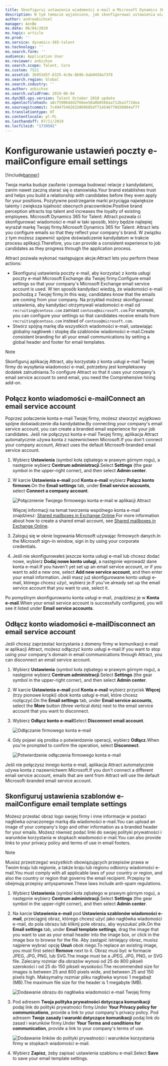 ```yaml
---
title: Skonfiguruj ustawienia wiadomości e-mail w Microsoft Dynamics 365 for Talent - Attract
description: W tym temacie wyjaśniono, jak skonfigurować ustawienia wiadomości e-mail wysyłanych przez Microsoft Dynamics 365 for Talent - Attract.
author: andreabichsel
manager: AnnBe
ms.date: 06/04/2019
ms.topic: article
ms.prod: ''
ms.service: dynamics-365-talent
ms.technology: ''
ms.search.form: ''
audience: Application User
ms.reviewer: anbichse
ms.search.scope: Talent, Core
ms.custom: 7521
ms.assetid: 3b953d5f-6325-4c9e-8b9b-6ab0458a73f8
ms.search.region: Global
ms.search.industry: ''
ms.author: anbichse
ms.search.validFrom: 2019-06-04
ms.dyn365.ops.version: Talent October 2018 update
ms.openlocfilehash: a8cf59064dd2f66ee50a0b0566aa712ba1f72dea
ms.sourcegitcommit: 7c49475402632069685df714546770d30804af7f
ms.translationtype: HT
ms.contentlocale: pl-PL
ms.lasthandoff: 07/11/2019
ms.locfileid: "1739502"
---
```

# <a name="configure-email-settings"></a><span data-ttu-id="d16eb-103">Konfigurowanie ustawień poczty e-mail</span><span class="sxs-lookup"><span data-stu-id="d16eb-103">Configure email settings</span></span>

[!include[banner](../includes/banner.md)]

<span data-ttu-id="d16eb-104">Twoja marka buduje zaufanie i pomaga budować relacje z kandydatami, zanim nawet zaczną starać się o stanowiska.</span><span class="sxs-lookup"><span data-stu-id="d16eb-104">Your brand establishes trust and helps you build a relationship with candidates before they even apply for your positions.</span></span> <span data-ttu-id="d16eb-105">Pozytywne postrzeganie marki przyciąga największe talenty i zwiększa lojalność obecnych pracowników.</span><span class="sxs-lookup"><span data-stu-id="d16eb-105">Positive brand perception attracts top talent and increases the loyalty of existing employees.</span></span> <span data-ttu-id="d16eb-106">Microsoft Dynamics 365 for Talent: Attract pozwala ci skonfigurować wiadomości e-mail w taki sposób, który będzie najlepiej wyraźał markę Twojej firmy.</span><span class="sxs-lookup"><span data-stu-id="d16eb-106">Microsoft Dynamics 365 for Talent: Attract lets you configure emails so that they reflect your company's brand.</span></span> <span data-ttu-id="d16eb-107">W związku z tym możesz zapewnić spójne doświadczenie kandydatom w trakcie procesu aplikacji.</span><span class="sxs-lookup"><span data-stu-id="d16eb-107">Therefore, you can provide a consistent experience to job candidates as they progress through the application process.</span></span>

<span data-ttu-id="d16eb-108">Attract pozwala wykonać następujące akcje:</span><span class="sxs-lookup"><span data-stu-id="d16eb-108">Attract lets you perform these actions:</span></span>

- <span data-ttu-id="d16eb-109">Skonfiguruj ustawienia poczty e-mail, aby korzystać z konta usługi poczty e-mail Microsoft Exchange dla Twojej firmy.</span><span class="sxs-lookup"><span data-stu-id="d16eb-109">Configure email settings so that your company's Microsoft Exchange email service account is used.</span></span> <span data-ttu-id="d16eb-110">W ten sposób kandydaci wiedzą, że wiadomości e-mail pochodzą z Twojej firmy.</span><span class="sxs-lookup"><span data-stu-id="d16eb-110">In this way, candidates know that the emails are coming from your company.</span></span> <span data-ttu-id="d16eb-111">Na przykład możesz skonfigurować ustawienia, aby kandydaci otrzymywali wiadomości e-mail od `recruiting@contoso.com` zamiast `contoso@microsoft.com`.</span><span class="sxs-lookup"><span data-stu-id="d16eb-111">For example, you can configure your settings so that candidates receive emails from `recruiting@contoso.com` instead of `contoso@microsoft.com`.</span></span>
- <span data-ttu-id="d16eb-112">Stwórz spójną markę dla wszystkich wiadomości e-mail, ustawiając globalny nagłówek i stopkę dla szablonów wiadomości e-mail.</span><span class="sxs-lookup"><span data-stu-id="d16eb-112">Create consistent branding for all your email communications by setting a global header and footer for email templates.</span></span> 

> [!NOTE]
> <span data-ttu-id="d16eb-113">Skonfiguruj aplikację Attract, aby korzystała z konta usługi e-mail Twojej firmy do wysyłania wiadomości e-mail, potrzebny jest kompleksowy dodatek zatrudniania.</span><span class="sxs-lookup"><span data-stu-id="d16eb-113">To configure Attract so that it uses your company's email service account to send email, you need the Comprehensive hiring add-on.</span></span>

## <a name="connect-an-email-service-account"></a><span data-ttu-id="d16eb-114">Połącz konto wiadomości e-mail</span><span class="sxs-lookup"><span data-stu-id="d16eb-114">Connect an email service account</span></span>

<span data-ttu-id="d16eb-115">Poprzez połaczenie konta e-mail Twojej firmy, możesz stworzyć wyjątkowo spójne doświadczenie dla kandydatów.</span><span class="sxs-lookup"><span data-stu-id="d16eb-115">By connecting your company's email service account, you can create a branded email experience for your job candidates.</span></span> <span data-ttu-id="d16eb-116">Jeśli nie połączysz konta e-mail Twojej firmy, aplikacja Attract automatycznie używa konta z nazewnictwem Microsoft.</span><span class="sxs-lookup"><span data-stu-id="d16eb-116">If you don't connect your company account, Attract uses the default Microsoft-branded email service account.</span></span>

1. <span data-ttu-id="d16eb-117">Wybierz **Ustawienia** (symbol koła zębatego w prawym górnym rogu), a następnie wybierz **Centrum administracji**.</span><span class="sxs-lookup"><span data-stu-id="d16eb-117">Select **Settings** (the gear symbol in the upper-right corner), and then select **Admin center**.</span></span>
2. <span data-ttu-id="d16eb-118">W karcie **Ustawienia e-mail** pod **Konta e-mail** wybierz **Połącz konto firmowe**.</span><span class="sxs-lookup"><span data-stu-id="d16eb-118">On the **Email settings** tab, under **Email service accounts**, select **Connect a company account**.</span></span>

    ![Połącznienie Twojego firmowego konta e-mail w aplikacji Attract](./media/attract-admin-email-service-accounts.png)

    <span data-ttu-id="d16eb-120">Więcej informacji na temat tworzenia wspólnego konta e-mail znajdziesz: [Shared mailboxes in Exchange Online](https://docs.microsoft.com/exchange/collaboration-exo/shared-mailboxes).</span><span class="sxs-lookup"><span data-stu-id="d16eb-120">For more information about how to create a shared email account, see [Shared mailboxes in Exchange Online](https://docs.microsoft.com/exchange/collaboration-exo/shared-mailboxes).</span></span>

3. <span data-ttu-id="d16eb-121">Zaloguj się w oknie logowania Microsoft używając firmowych danych.</span><span class="sxs-lookup"><span data-stu-id="d16eb-121">In the Microsoft sign-in window, sign in by using your corporate credentials.</span></span>
4. <span data-ttu-id="d16eb-122">Jeśli nie skonfigurowałeś jeszcze konta usługi e-mail lub chcesz dodać nowe, wybierz **Dodaj nowe konto usługi**, a następnie wprowadź dane konta e-mail.</span><span class="sxs-lookup"><span data-stu-id="d16eb-122">If you haven't yet set up an email service account, or if you want to add a new one, select **Add new service account**, and then enter your email information.</span></span> <span data-ttu-id="d16eb-123">Jeśli masz już skonfigurowane konto usługi e-mail, którego chcesz użyć, wybierz je.</span><span class="sxs-lookup"><span data-stu-id="d16eb-123">If you've already set up the email service account that you want to use, select it.</span></span>

<span data-ttu-id="d16eb-124">Po pomyślnym skonfigurowaniu konta usługi e-mail, znajdziesz je w **Konta e-mail**.</span><span class="sxs-lookup"><span data-stu-id="d16eb-124">When your email service account is successfully configured, you will see it listed under **Email service accounts**.</span></span>

## <a name="disconnect-an-email-service-account"></a><span data-ttu-id="d16eb-125">Odłącz konto wiadomości e-mail</span><span class="sxs-lookup"><span data-stu-id="d16eb-125">Disconnect an email service account</span></span>

<span data-ttu-id="d16eb-126">Jeśli chcesz zaprzestać korzystania z domeny firmy w komunikacji e-mail w aplikacji Attract, możesz odłączyć konto usługi e-mail.</span><span class="sxs-lookup"><span data-stu-id="d16eb-126">If you want to stop using your company's domain in email communications through Attract, you can disconnect an email service account.</span></span>

1. <span data-ttu-id="d16eb-127">Wybierz **Ustawienia** (symbol koła zębatego w prawym górnym rogu), a następnie wybierz **Centrum administracji**.</span><span class="sxs-lookup"><span data-stu-id="d16eb-127">Select **Settings** (the gear symbol in the upper-right corner), and then select **Admin center**.</span></span>
2. <span data-ttu-id="d16eb-128">W karcie **Ustawienia e-mail** pod **Konta e-mail** wybierz przycisk **Więcej** (trzy pionowe kropki) obok konta usługi e-mail, które chcesz rozłączyć.</span><span class="sxs-lookup"><span data-stu-id="d16eb-128">On the **Email settings** tab, under **Email service accounts**, select the **More** button (three vertical dots) next to the email service account that you want to disconnect.</span></span>
3. <span data-ttu-id="d16eb-129">Wybierz **Odłącz konto e-mail**</span><span class="sxs-lookup"><span data-stu-id="d16eb-129">Select **Disconnect email account**.</span></span>

    ![Odłączanie firmowego konta e-mail](./media/attract-admin-disconnect-email-account.png)

4. <span data-ttu-id="d16eb-131">Gdy pojawi się prośba o potwierdzenie operacji, wybierz **Odłącz**.</span><span class="sxs-lookup"><span data-stu-id="d16eb-131">When you're prompted to confirm the operation, select **Disconnect**.</span></span>

    ![Potwierdzenie odłączenia firmowego konta e-mail](./media/attract-admin-email-confirm-disconnect.png)

<span data-ttu-id="d16eb-133">Jeśli nie połączysz innego konta e-mail, aplikacja Attract automatycznie używa konta z nazewnictwem Microsoft.</span><span class="sxs-lookup"><span data-stu-id="d16eb-133">If you don't connect a different email service account, emails that are sent from Attract will use the default Microsoft-branded email service account.</span></span>

## <a name="configure-email-template-settings"></a><span data-ttu-id="d16eb-134">Skonfiguruj ustawienia szablonów e-mail</span><span class="sxs-lookup"><span data-stu-id="d16eb-134">Configure email template settings</span></span>

<span data-ttu-id="d16eb-135">Możesz przesłać obraz logo swojej firmy i inne informacje w postaci nagłówka oznaczonego marką dla wiadomości e-mail.</span><span class="sxs-lookup"><span data-stu-id="d16eb-135">You can upload an image of your company's logo and other information as a branded header for your emails.</span></span> <span data-ttu-id="d16eb-136">Możesz również podać linki do swojej polityki prywatności i warunków korzystania w stopkach wiadomości e-mail.</span><span class="sxs-lookup"><span data-stu-id="d16eb-136">You can also provide links to your privacy policy and terms of use in email footers.</span></span>

> [!NOTE]
> <span data-ttu-id="d16eb-137">Musisz przestrzegać wszystkich obowiązujących przepisów prawa w Twoim kraju lub regionie, a także kraju lub regionu odbiorcy wiadomości e-mail.</span><span class="sxs-lookup"><span data-stu-id="d16eb-137">You must comply with all applicable laws of your country or region, and also the country or region that governs the email recipient.</span></span> <span data-ttu-id="d16eb-138">Przepisy te obejmują przepisy antyspamowe.</span><span class="sxs-lookup"><span data-stu-id="d16eb-138">These laws include anti-spam regulations.</span></span>

1. <span data-ttu-id="d16eb-139">Wybierz **Ustawienia** (symbol koła zębatego w prawym górnym rogu), a następnie wybierz **Centrum administracji**.</span><span class="sxs-lookup"><span data-stu-id="d16eb-139">Select **Settings** (the gear symbol in the upper-right corner), and then select **Admin center**.</span></span>
2. <span data-ttu-id="d16eb-140">Na karcie **Ustawienia e-mail** pod **Ustawienia szablonów wiadomości e-mail**, przeciągnij obraz, którego chcesz użyć jako nagłówka wiadomości e-mail, do pola obrazu lub kliknij pole obrazu, aby wyszukać plik.</span><span class="sxs-lookup"><span data-stu-id="d16eb-140">On the **Email settings** tab, under **Email template settings**, drag the image that you want to use as your email header into the image box, or click in the image box to browse for the file.</span></span> <span data-ttu-id="d16eb-141">Aby zastąpić istniejący obraz, musisz najpierw wybrać opcję **Usuń** obok niego.</span><span class="sxs-lookup"><span data-stu-id="d16eb-141">To replace an existing image, you must first select **Remove** next to it.</span></span> <span data-ttu-id="d16eb-142">Obraz musi być w formacie JPEG, JPG, PNG, lub SVG.</span><span class="sxs-lookup"><span data-stu-id="d16eb-142">The image must be a JPEG, JPG, PNG, or SVG file.</span></span> <span data-ttu-id="d16eb-143">Zalecany rozmiar dla obrazów wynosi od 25 do 800 pikseli szerokości i od 25 do 150 pikseli wysokości.</span><span class="sxs-lookup"><span data-stu-id="d16eb-143">The recommended size for images is between 25 and 800 pixels wide, and between 25 and 150 pixels high.</span></span> <span data-ttu-id="d16eb-144">Maksymalny rozmiar pliku nagłówka wynosi 1 megabajt (MB).</span><span class="sxs-lookup"><span data-stu-id="d16eb-144">The maximum file size for the header is 1 megabyte (MB).</span></span>

    ![Dodawanie obrazu do nagłówka wiadomości e-mail Twojej firmy](./media/attract-admin-email-header.png)

3. <span data-ttu-id="d16eb-146">Pod adresem **Twoja polityka prywatności dotycząca komunikacji** podaj link do polityki prywatności firmy.</span><span class="sxs-lookup"><span data-stu-id="d16eb-146">Under **Your Privacy policy for communications**, provide a link to your company's privacy policy.</span></span> <span data-ttu-id="d16eb-147">Pod adresem **Twoje zasady i warunki dotyczące komunikacji** podaj link do zasad i warunków firmy.</span><span class="sxs-lookup"><span data-stu-id="d16eb-147">Under **Your Terms and conditions for communication**, provide a link to your company's terms of use.</span></span>

    ![Dodawanie linków do polityki prywatności i warunków korzystania firmy w stopkach wiadomości e-mail.](./media/attract-admin-email-footer.png)

4. <span data-ttu-id="d16eb-149">Wybierz **Zapisz**, żeby zapisać ustawienia szablonu e-mail.</span><span class="sxs-lookup"><span data-stu-id="d16eb-149">Select **Save** to save your email template settings.</span></span>
